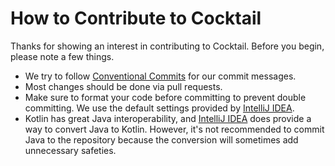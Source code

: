 # How to Contribute to Cocktail
Thanks for showing an interest in contributing to Cocktail. Before you begin, please note a few things.

- We try to follow [Conventional Commits](https://www.conventionalcommits.org/en/v1.0.0/#summary) for our commit messages.
- Most changes should be done via pull requests.
- Make sure to format your code before committing to prevent double committing. We use the default settings provided by [IntelliJ IDEA](https://www.jetbrains.com/idea/).
- Kotlin has great Java interoperability, and [IntelliJ IDEA](https://www.jetbrains.com/idea/) does provide a way to convert Java to Kotlin. However, it's not recommended to commit Java to the repository because the conversion will sometimes add unnecessary safeties.